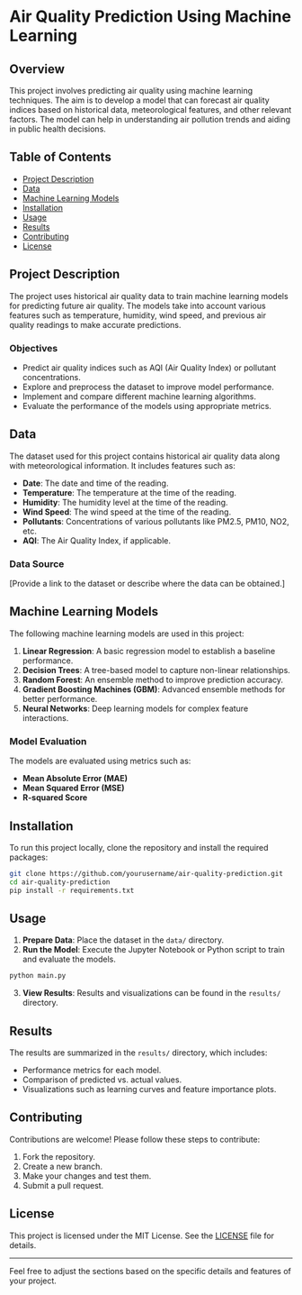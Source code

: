 # Air Quality Prediction Using Machine Learning

## Overview

This project involves predicting air quality using machine learning techniques. The aim is to develop a model that can forecast air quality indices based on historical data, meteorological features, and other relevant factors. The model can help in understanding air pollution trends and aiding in public health decisions.

## Table of Contents

- [Project Description](#project-description)
- [Data](#data)
- [Machine Learning Models](#machine-learning-models)
- [Installation](#installation)
- [Usage](#usage)
- [Results](#results)
- [Contributing](#contributing)
- [License](#license)

## Project Description

The project uses historical air quality data to train machine learning models for predicting future air quality. The models take into account various features such as temperature, humidity, wind speed, and previous air quality readings to make accurate predictions. 

### Objectives

- Predict air quality indices such as AQI (Air Quality Index) or pollutant concentrations.
- Explore and preprocess the dataset to improve model performance.
- Implement and compare different machine learning algorithms.
- Evaluate the performance of the models using appropriate metrics.

## Data

The dataset used for this project contains historical air quality data along with meteorological information. It includes features such as:

- **Date**: The date and time of the reading.
- **Temperature**: The temperature at the time of the reading.
- **Humidity**: The humidity level at the time of the reading.
- **Wind Speed**: The wind speed at the time of the reading.
- **Pollutants**: Concentrations of various pollutants like PM2.5, PM10, NO2, etc.
- **AQI**: The Air Quality Index, if applicable.

### Data Source

[Provide a link to the dataset or describe where the data can be obtained.]

## Machine Learning Models

The following machine learning models are used in this project:

1. **Linear Regression**: A basic regression model to establish a baseline performance.
2. **Decision Trees**: A tree-based model to capture non-linear relationships.
3. **Random Forest**: An ensemble method to improve prediction accuracy.
4. **Gradient Boosting Machines (GBM)**: Advanced ensemble methods for better performance.
5. **Neural Networks**: Deep learning models for complex feature interactions.

### Model Evaluation

The models are evaluated using metrics such as:

- **Mean Absolute Error (MAE)**
- **Mean Squared Error (MSE)**
- **R-squared Score**

## Installation

To run this project locally, clone the repository and install the required packages:

```bash
git clone https://github.com/yourusername/air-quality-prediction.git
cd air-quality-prediction
pip install -r requirements.txt
```

## Usage

1. **Prepare Data**: Place the dataset in the `data/` directory.
2. **Run the Model**: Execute the Jupyter Notebook or Python script to train and evaluate the models.

```bash
python main.py
```

3. **View Results**: Results and visualizations can be found in the `results/` directory.

## Results

The results are summarized in the `results/` directory, which includes:

- Performance metrics for each model.
- Comparison of predicted vs. actual values.
- Visualizations such as learning curves and feature importance plots.

## Contributing

Contributions are welcome! Please follow these steps to contribute:

1. Fork the repository.
2. Create a new branch.
3. Make your changes and test them.
4. Submit a pull request.

## License

This project is licensed under the MIT License. See the [LICENSE](LICENSE) file for details.

---

Feel free to adjust the sections based on the specific details and features of your project.
